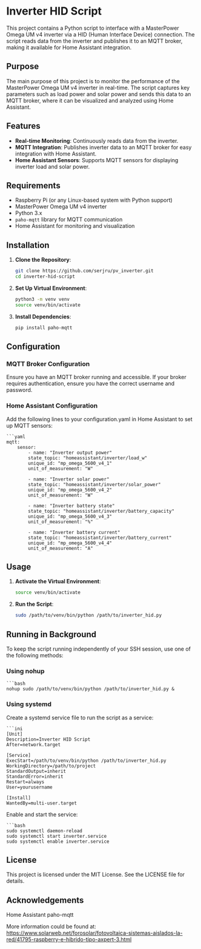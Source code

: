 # Inverter HID Script

This project contains a Python script to interface with a MasterPower Omega UM v4 inverter via a HID (Human Interface Device) connection. The script reads data from the inverter and publishes it to an MQTT broker, making it available for Home Assistant integration.

## Purpose

The main purpose of this project is to monitor the performance of the MasterPower Omega UM v4 inverter in real-time. The script captures key parameters such as load power and solar power and sends this data to an MQTT broker, where it can be visualized and analyzed using Home Assistant.

## Features

- **Real-time Monitoring**: Continuously reads data from the inverter.
- **MQTT Integration**: Publishes inverter data to an MQTT broker for easy integration with Home Assistant.
- **Home Assistant Sensors**: Supports MQTT sensors for displaying inverter load and solar power.

## Requirements

- Raspberry Pi (or any Linux-based system with Python support)
- MasterPower Omega UM v4 inverter
- Python 3.x
- `paho-mqtt` library for MQTT communication
- Home Assistant for monitoring and visualization

## Installation

1. **Clone the Repository**:
   ```bash
   git clone https://github.com/serjru/pv_inverter.git
   cd inverter-hid-script

2. **Set Up Virtual Environment**:

    ```bash
    python3 -m venv venv
    source venv/bin/activate

3. **Install Dependencies**:
    ```bash
    pip install paho-mqtt

## Configuration

### MQTT Broker Configuration
Ensure you have an MQTT broker running and accessible. If your broker requires authentication, ensure you have the correct username and password.

### Home Assistant Configuration
Add the following lines to your configuration.yaml in Home Assistant to set up MQTT sensors:

    ```yaml
    mqtt:
        sensor:
            - name: "Inverter output power"
            state_topic: "homeassistant/inverter/load_w"
            unique_id: "mp_omega_5600_v4_1"
            unit_of_measurement: "W"
            
            - name: "Inverter solar power"
            state_topic: "homeassistant/inverter/solar_power"
            unique_id: "mp_omega_5600_v4_2"
            unit_of_measurement: "W"

            - name: "Inverter battery state"
            state_topic: "homeassistant/inverter/battery_capacity"
            unique_id: "mp_omega_5600_v4_3"
            unit_of_measurement: "%"

            - name: "Inverter battery current"
            state_topic: "homeassistant/inverter/battery_current"
            unique_id: "mp_omega_5600_v4_4"
            unit_of_measurement: "A"


## Usage

1. **Activate the Virtual Environment**:

    ```bash
    source venv/bin/activate

2. **Run the Script**:

    ```bash
    sudo /path/to/venv/bin/python /path/to/inverter_hid.py

## Running in Background
To keep the script running independently of your SSH session, use one of the following methods:

### Using nohup

    ```bash
    nohup sudo /path/to/venv/bin/python /path/to/inverter_hid.py &

### Using systemd

Create a systemd service file to run the script as a service:

    ```ini
    [Unit]
    Description=Inverter HID Script
    After=network.target

    [Service]
    ExecStart=/path/to/venv/bin/python /path/to/inverter_hid.py
    WorkingDirectory=/path/to/project
    StandardOutput=inherit
    StandardError=inherit
    Restart=always
    User=yourusername

    [Install]
    WantedBy=multi-user.target

Enable and start the service:

    ```bash
    sudo systemctl daemon-reload
    sudo systemctl start inverter.service
    sudo systemctl enable inverter.service

## License

This project is licensed under the MIT License. See the LICENSE file for details.

## Acknowledgements

Home Assistant
paho-mqtt


More information could be found at:
https://www.solarweb.net/forosolar/fotovoltaica-sistemas-aislados-la-red/41795-raspberry-e-hibrido-tipo-axpert-3.html